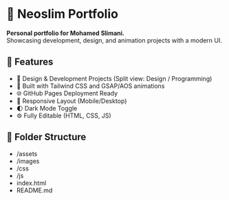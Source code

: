 # 🧠 Neoslim Portfolio

**Personal portfolio for Mohamed Slimani.**  
Showcasing development, design, and animation projects with a modern UI.

## 🚀 Features

- 🎨 Design & Development Projects (Split view: Design / Programming)
- 💨 Built with Tailwind CSS and GSAP/AOS animations
- 🌐 GitHub Pages Deployment Ready
- 📱 Responsive Layout (Mobile/Desktop)
- 🌓 Dark Mode Toggle
- ⚙️ Fully Editable (HTML, CSS, JS)

## 📂 Folder Structure

- /assets
- /images
- /css
- /js
- index.html
- README.md

